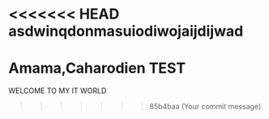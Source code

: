 <<<<<<< HEAD
asdwinqdonmasuiodiwojaijdijwad
=======
# Amama,Caharodien TEST

WELCOME TO MY IT WORLD
>>>>>>> 85b4baa (Your commit message)
